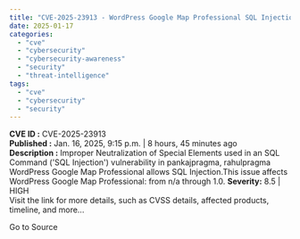 ```yaml
---
title: "CVE-2025-23913 - WordPress Google Map Professional SQL Injection"
date: 2025-01-17
categories: 
  - "cve"
  - "cybersecurity"
  - "cybersecurity-awareness"
  - "security"
  - "threat-intelligence"
tags: 
  - "cve"
  - "cybersecurity"
  - "security"
---
```


**CVE ID :** CVE-2025-23913  
**Published :** Jan. 16, 2025, 9:15 p.m. | 8 hours, 45 minutes ago  
**Description :** Improper Neutralization of Special Elements used in an SQL Command ('SQL Injection') vulnerability in pankajpragma, rahulpragma WordPress Google Map Professional allows SQL Injection.This issue affects WordPress Google Map Professional: from n/a through 1.0. 
**Severity:** 8.5 | HIGH  
Visit the link for more details, such as CVSS details, affected products, timeline, and more...

Go to Source
